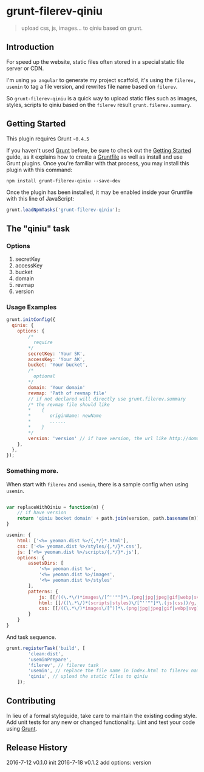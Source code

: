 # grunt-filerev-qiniu

> upload css, js, images... to qiniu based on grunt.

## Introduction

For speed up the website, static files often stored in a special static file server or CDN.

I'm using `yo angular` to generate my project scaffold, it's using the `filerev, usemin` to tag a file version, and
rewrites file name based on `filerev`.

So `grunt-filerev-qiniu` is a quick way to upload static files such as images,
styles, scripts to qiniu based on the `filerev` result `grunt.filerev.summary`.

## Getting Started
This plugin requires Grunt `~0.4.5`

If you haven't used [Grunt](http://gruntjs.com/) before, be sure to check out the [Getting Started](http://gruntjs.com/getting-started) guide, as it explains how to create a [Gruntfile](http://gruntjs.com/sample-gruntfile) as well as install and use Grunt plugins. Once you're familiar with that process, you may install this plugin with this command:

```shell
npm install grunt-filerev-qiniu --save-dev
```

Once the plugin has been installed, it may be enabled inside your Gruntfile with this line of JavaScript:

```js
grunt.loadNpmTasks('grunt-filerev-qiniu');
```

## The "qiniu" task

### Options

1. secretKey
2. accessKey
3. bucket
4. domain
5. revmap
6. version

### Usage Examples

```js
grunt.initConfig({
  qiniu: {
    options: {
        /*
          require
        */
        secretKey: 'Your SK',
        accessKey: 'Your AK',
        bucket: 'Your bucket',
        /*
          optional
        */
        domain: 'Your domain'
        revmap: 'Path of revmap file'
        // if not declared will directly use grunt.filerev.summary
        /* the revmap file should like
        *    {
        *       originName: newName
        *       ......
        *    }
        */
        version: 'version' // if have version, the url like http://domain/version/filename
    },
  },
});
```
### Something more.

When start with `filerev` and `usemin`, there is a sample config when using `usemin`.
```js

var replaceWithQiniu = function(m) {
    // if have version
    return 'qiniu bocket domain' + path.join(version, path.basename(m)) + '?' + new Date().getTime();
}

usemin: {
    html: ['<%= yeoman.dist %>/{,*/}*.html'],
    css: ['<%= yeoman.dist %>/styles/{,*/}*.css'],
    js: ['<%= yeoman.dist %>/scripts/{,*/}*.js'],
    options: {
        assetsDirs: [
            '<%= yeoman.dist %>',
            '<%= yeoman.dist %>/images',
            '<%= yeoman.dist %>/styles'
        ],
        patterns: {
            js: [[/((\.*\/)*images\/[^''""]*\.(png|jpg|jpeg|gif|webp|svg))/g, 'Replacing references to images', null, replaceWithQiniu]],
            html: [[/((\.*\/)*(scripts|styles)\/[^''""]*\.(js|css))/g, 'Replacing cdn references', null, replaceWithQiniu]],
            css: [[/((\.*\/)*images\/[^)]*\.(png|jpg|jpeg|gif|webp|svg))/g, 'Replacing cdn references', null, replaceWithQiniu]]
        }
    }
}
```

And task sequence.

```js
grunt.registerTask('build', [
        'clean:dist',
        'useminPrepare',
        'filerev', // filerev task
        'usemin', // replace the file name in index.html to filerev name
        'qiniu', // upload the static files to qiniu
    ]);
```

## Contributing
In lieu of a formal styleguide, take care to maintain the existing coding style. Add unit tests for any new or changed functionality. Lint and test your code using [Grunt](http://gruntjs.com/).

## Release History
2016-7-12 v0.1.0 init
2016-7-18 v0.1.2 add options: version
